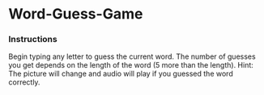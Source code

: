 # Word-Guess-Game
### Instructions
Begin typing any letter to guess the current word. The number of guesses you get depends on the length of the word (5 more than the length).
Hint: The picture will change and audio will play if you guessed the word correctly.
